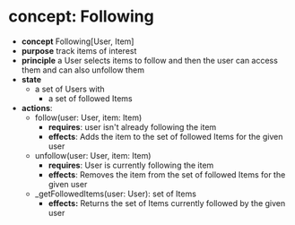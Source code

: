 # concept: Following 

- **concept** Following\[User, Item]  
- **purpose** track items of interest  
- **principle** a User selects items to follow and then the user can access them and can also unfollow them  
- **state** 
	- a set of Users with
		- a set of followed Items
- **actions**: 
	- follow(user: User, item: Item)
		- **requires**: user isn't already following the item
		- **effects**: Adds the item to the set of followed Items for the given user
	- unfollow(user: User, item: Item)
		- **requires**: User is currently following the item
		- **effects**: Removes the item from the set of followed Items for the given user
	- \_getFollowedItems(user: User): set of Items
		- **effects:** Returns the set of Items currently followed by the given user

